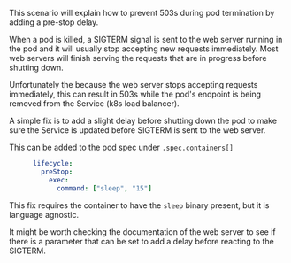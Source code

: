 

This scenario will explain how to prevent 503s during pod termination by adding a pre-stop delay.

When a pod is killed, a SIGTERM signal is sent to the web server running in the pod and it will usually stop accepting new requests immediately. Most web servers will finish serving the requests that are in progress before shutting down.

Unfortunately the because the web server stops accepting requests immediately, this can result in 503s while the pod's endpoint is being removed from the Service (k8s load balancer). 

A simple fix is to add a slight delay before shutting down the pod to make sure the Service is updated before SIGTERM is sent to the web server.

This can be added to the pod spec under `.spec.containers[]`

```yaml
      lifecycle:
        preStop:
          exec:
            command: ["sleep", "15"]
```

This fix requires the container to have the `sleep` binary present, but it is language agnostic.

It might be worth checking the documentation of the web server to see if there is a parameter that can be set to add a delay before reacting to the SIGTERM.
